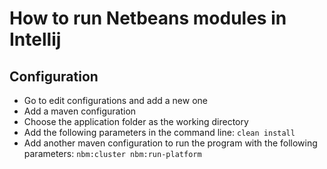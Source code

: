 # How to run Netbeans modules in Intellij

## Configuration
* Go to edit configurations and add a new one
* Add a maven configuration
* Choose the application folder as the working directory
* Add the following parameters in the command line:
`clean install`
* Add another maven configuration to run the program with the following parameters:
`nbm:cluster nbm:run-platform`